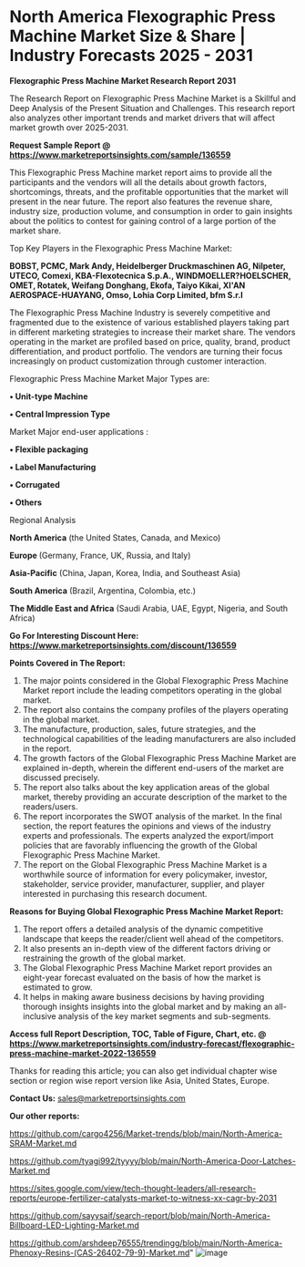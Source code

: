 # North America Flexographic Press Machine Market Size & Share | Industry Forecasts 2025 - 2031

<strong>Flexographic Press Machine Market Research Report 2031</strong>

The Research Report on Flexographic Press Machine Market is a Skillful and Deep Analysis of the Present Situation and Challenges. This research report also analyzes other important trends and market drivers that will affect market growth over 2025-2031.

<strong>Request Sample Report @ <a href=https://www.marketreportsinsights.com/sample/136559>https://www.marketreportsinsights.com/sample/136559</a></strong>

This Flexographic Press Machine market report aims to provide all the participants and the vendors will all the details about growth factors, shortcomings, threats, and the profitable opportunities that the market will present in the near future. The report also features the revenue share, industry size, production volume, and consumption in order to gain insights about the politics to contest for gaining control of a large portion of the market share.

Top Key Players in the Flexographic Press Machine Market:

<strong>BOBST, PCMC, Mark Andy, Heidelberger Druckmaschinen AG, Nilpeter, UTECO, Comexi, KBA-Flexotecnica S.p.A., WINDMOELLER?HOELSCHER, OMET, Rotatek, Weifang Donghang, Ekofa, Taiyo Kikai, XI'AN AEROSPACE-HUAYANG, Omso, Lohia Corp Limited, bfm S.r.l</strong>

The Flexographic Press Machine Industry is severely competitive and fragmented due to the existence of various established players taking part in different marketing strategies to increase their market share. The vendors operating in the market are profiled based on price, quality, brand, product differentiation, and product portfolio. The vendors are turning their focus increasingly on product customization through customer interaction.

Flexographic Press Machine Market Major Types are:

<strong>• Unit-type Machine

• Central Impression Type</strong>

Market Major end-user applications :

<strong>• Flexible packaging

• Label Manufacturing

• Corrugated

• Others</strong>

Regional Analysis

</u><strong><b>North America</b></strong> (the United States, Canada, and Mexico)

<strong><b>Europe </b></strong>(Germany, France, UK, Russia, and Italy)

<strong><b>Asia-Pacific</b></strong> (China, Japan, Korea, India, and Southeast Asia)

<strong><b>South America</b></strong> (Brazil, Argentina, Colombia, etc.)

<strong><b>The Middle East and Africa</b></strong> (Saudi Arabia, UAE, Egypt, Nigeria, and South Africa)

<strong>Go For Interesting Discount Here: <a href=https://www.marketreportsinsights.com/discount/136559>https://www.marketreportsinsights.com/discount/136559</a></strong>

<strong>Points Covered in The Report:</strong>
<ol>
  <li>The major points considered in the Global Flexographic Press Machine Market report include the leading competitors operating in the global market.</li>
  <li>The report also contains the company profiles of the players operating in the global market.</li>
  <li>The manufacture, production, sales, future strategies, and the technological capabilities of the leading manufacturers are also included in the report.</li>
  <li>The growth factors of the Global Flexographic Press Machine Market are explained in-depth, wherein the different end-users of the market are discussed precisely.</li>
  <li>The report also talks about the key application areas of the global market, thereby providing an accurate description of the market to the readers/users.</li>
  <li>The report incorporates the SWOT analysis of the market. In the final section, the report features the opinions and views of the industry experts and professionals. The experts analyzed the export/import policies that are favorably influencing the growth of the Global Flexographic Press Machine Market.</li>
  <li>The report on the Global Flexographic Press Machine Market is a worthwhile source of information for every policymaker, investor, stakeholder, service provider, manufacturer, supplier, and player interested in purchasing this research document.</li>
</ol>
<strong>Reasons for Buying Global Flexographic Press Machine Market Report:</strong>

<ol>
  <li>The report offers a detailed analysis of the dynamic competitive landscape that keeps the reader/client well ahead of the competitors.</li>
  <li>It also presents an in-depth view of the different factors driving or restraining the growth of the global market.</li>
  <li>The Global Flexographic Press Machine Market report provides an eight-year forecast evaluated on the basis of how the market is estimated to grow.</li>
  <li>It helps in making aware business decisions by having providing thorough insights insights into the global market and by making an all-inclusive analysis of the key market segments and sub-segments.</li>
</ol>
<strong>Access full Report Description, TOC, Table of Figure, Chart, etc. @ <a href=https://www.marketreportsinsights.com/industry-forecast/flexographic-press-machine-market-2022-136559>https://www.marketreportsinsights.com/industry-forecast/flexographic-press-machine-market-2022-136559</a></strong>


Thanks for reading this article; you can also get individual chapter wise section or region wise report version like Asia, United States, Europe.

<strong>Contact Us:</strong>
sales@marketreportsinsights.com

<strong>Our other reports:</strong>

<a href=https://github.com/cargo4256/Market-trends/blob/main/North-America-SRAM-Market.md>https://github.com/cargo4256/Market-trends/blob/main/North-America-SRAM-Market.md</a>

<a href=https://github.com/tyagi992/tyyyy/blob/main/North-America-Door-Latches-Market.md>https://github.com/tyagi992/tyyyy/blob/main/North-America-Door-Latches-Market.md</a>

<a href=https://sites.google.com/view/tech-thought-leaders/all-research-reports/europe-fertilizer-catalysts-market-to-witness-xx-cagr-by-2031>https://sites.google.com/view/tech-thought-leaders/all-research-reports/europe-fertilizer-catalysts-market-to-witness-xx-cagr-by-2031</a>

<a href=https://github.com/sayysaif/search-report/blob/main/North-America-Billboard-LED-Lighting-Market.md>https://github.com/sayysaif/search-report/blob/main/North-America-Billboard-LED-Lighting-Market.md</a>

<a href=https://github.com/arshdeep76555/trendingg/blob/main/North-America-Phenoxy-Resins-(CAS-26402-79-9)-Market.md>https://github.com/arshdeep76555/trendingg/blob/main/North-America-Phenoxy-Resins-(CAS-26402-79-9)-Market.md</a>"
![image](https://github.com/user-attachments/assets/5a97589b-5341-4055-a23d-ce3cea11e27a)
